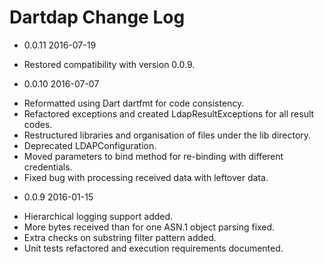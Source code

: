 # Dartdap Change Log

* 0.0.11 2016-07-19

- Restored compatibility with version 0.0.9.

* 0.0.10 2016-07-07

- Reformatted using Dart dartfmt for code consistency.
- Refactored exceptions and created LdapResultExceptions for all result codes.
- Restructured libraries and organisation of files under the lib directory.
- Deprecated LDAPConfiguration.
- Moved parameters to bind method for re-binding with different credentials.
- Fixed bug with processing received data with leftover data.

* 0.0.9 2016-01-15

- Hierarchical logging support added.
- More bytes received than for one ASN.1 object parsing fixed.
- Extra checks on substring filter pattern added.
- Unit tests refactored and execution requirements documented.

